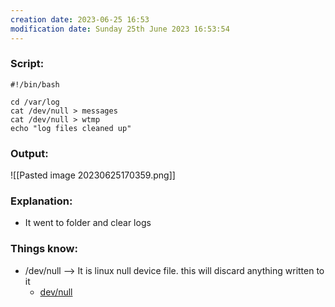 ```yaml
---
creation date: 2023-06-25 16:53
modification date: Sunday 25th June 2023 16:53:54
---
```


### Script:

```
#!/bin/bash

cd /var/log
cat /dev/null > messages
cat /dev/null > wtmp
echo "log files cleaned up"
```

### Output:

![[Pasted image 20230625170359.png]]

### Explanation:

* It went to folder and clear logs

### Things know:

* /dev/null --> It is linux null device file. this will discard anything written to it
	* [dev/null](https://www.digitalocean.com/community/tutorials/dev-null-in-linux)
